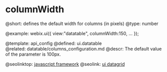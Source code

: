 columnWidth
=============


@short: defines the default width for columns (in pixels)
@type: number

@example:
webix.ui({
	view:"datatable",
	columnWidth:150,
	...
});

@template:	api_config
@defined:	ui.datatable	
@related:
	datatable/columns_configuration.md
@descr:
The default value of the parameter is 100px.


@seolinktop: [javascript framework](https://webix.com)
@seolink: [ui datagrid](https://webix.com/widget/datatable/)